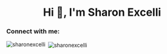 <h1 align="center">Hi 👋, I'm Sharon Excelli</h1>
<h3 align="left">Connect with me:</h3>
<p align="left">
</p>

<p><img align="left" src="https://github-readme-stats.vercel.app/api/top-langs?username=sharonexcelli&show_icons=true&theme=cobalt&locale=en&layout=compact" alt="sharonexcelli" /></p>

<p>&nbsp;<img align="center" src="https://github-readme-stats.vercel.app/api?username=sharonexcelli&show_icons=true&locale=en" alt="sharonexcelli" /></p>

